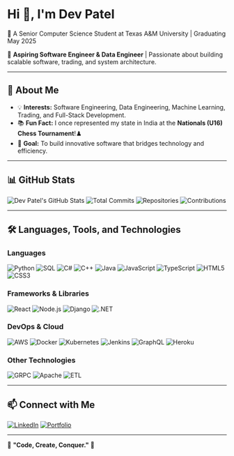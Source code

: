 # Hi 👋, I'm Dev Patel

🚀 A Senior Computer Science Student at Texas A&M University | Graduating May 2025

🎯 **Aspiring Software Engineer & Data Engineer** | Passionate about building scalable software, trading, and system architecture.

---

## 📌 About Me

- 💡 **Interests:** Software Engineering, Data Engineering, Machine Learning, Trading, and Full-Stack Development.
- 📚 **Fun Fact:** I once represented my state in India at the **Nationals (U16) Chess Tournament**!♟️
- 🎯 **Goal:** To build innovative software that bridges technology and efficiency.

---

## 📊 GitHub Stats

![Dev Patel's GitHub Stats](https://github-readme-stats.vercel.app/api?username=DevPatel3547&show_icons=true&theme=dark&count_private=true)
![Total Commits](https://img.shields.io/badge/Total%20Commits-500%2B-blue?style=flat&logo=github)
![Repositories](https://img.shields.io/badge/Public%20Repositories-26-green?style=flat&logo=github)
![Contributions](https://img.shields.io/badge/Total%20Contributions-1000%2B-purple?style=flat&logo=github)

---

## 🛠️ Languages, Tools, and Technologies

### **Languages**
![Python](https://img.shields.io/badge/-Python-3776AB?style=flat&logo=python&logoColor=white)
![SQL](https://img.shields.io/badge/-SQL-4479A1?style=flat&logo=mysql&logoColor=white)
![C#](https://img.shields.io/badge/-C%23-239120?style=flat&logo=csharp&logoColor=white)
![C++](https://img.shields.io/badge/-C++-00599C?style=flat&logo=cplusplus&logoColor=white)
![Java](https://img.shields.io/badge/-Java-007396?style=flat&logo=java&logoColor=white)
![JavaScript](https://img.shields.io/badge/-JavaScript-F7DF1E?style=flat&logo=javascript&logoColor=black)
![TypeScript](https://img.shields.io/badge/-TypeScript-3178C6?style=flat&logo=typescript&logoColor=white)
![HTML5](https://img.shields.io/badge/-HTML5-E34F26?style=flat&logo=html5&logoColor=white)
![CSS3](https://img.shields.io/badge/-CSS3-1572B6?style=flat&logo=css3&logoColor=white)

### **Frameworks & Libraries**
![React](https://img.shields.io/badge/-React-61DAFB?style=flat&logo=react&logoColor=black)
![Node.js](https://img.shields.io/badge/-Node.js-339933?style=flat&logo=nodedotjs&logoColor=white)
![Django](https://img.shields.io/badge/-Django-092E20?style=flat&logo=django&logoColor=white)
![.NET](https://img.shields.io/badge/-.NET-512BD4?style=flat&logo=dotnet&logoColor=white)

### **DevOps & Cloud**
![AWS](https://img.shields.io/badge/-AWS-FF9900?style=flat&logo=amazonaws&logoColor=white)
![Docker](https://img.shields.io/badge/-Docker-2496ED?style=flat&logo=docker&logoColor=white)
![Kubernetes](https://img.shields.io/badge/-Kubernetes-326CE5?style=flat&logo=kubernetes&logoColor=white)
![Jenkins](https://img.shields.io/badge/-Jenkins-D24939?style=flat&logo=jenkins&logoColor=white)
![GraphQL](https://img.shields.io/badge/-GraphQL-E10098?style=flat&logo=graphql&logoColor=white)
![Heroku](https://img.shields.io/badge/-Heroku-430098?style=flat&logo=heroku&logoColor=white)

### **Other Technologies**
![GRPC](https://img.shields.io/badge/-GRPC-0080FF?style=flat&logo=grpc&logoColor=white)
![Apache](https://img.shields.io/badge/-Apache-D22128?style=flat&logo=apache&logoColor=white)
![ETL](https://img.shields.io/badge/-ETL-000000?style=flat&logo=apacheairflow&logoColor=white)

---

## 📫 Connect with Me

[![LinkedIn](https://img.shields.io/badge/-LinkedIn-0A66C2?style=flat&logo=linkedin&logoColor=white)](https://www.linkedin.com/in/devpatel3547)
[![Portfolio](https://img.shields.io/badge/-Portfolio-000000?style=flat&logo=codepen&logoColor=white)](https://people.tamu.edu/~devrpatel04)

---

🎯 **"Code, Create, Conquer."** 🚀
